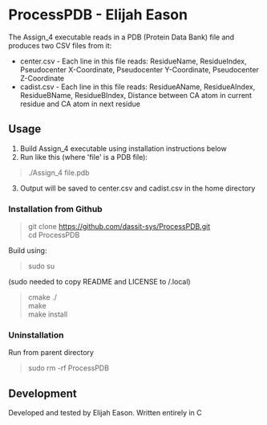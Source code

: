 # ProcessPDB - Elijah Eason

The Assign_4 executable reads in a PDB (Protein Data Bank) file and produces two CSV files from it:
- center.csv - Each line in this file reads: ResidueName, ResidueIndex, Pseudocenter X-Coordinate, Pseudocenter Y-Coordinate, Pseudocenter Z-Coordinate
- cadist.csv - Each line in this file reads: ResidueAName, ResidueAIndex, ResidueBName, ResidueBIndex, Distance between CA atom in current residue and CA atom in next residue

## Usage
1. Build Assign_4 executable using installation instructions below
2. Run like this (where 'file' is a PDB file):
> ./Assign_4 file.pdb
3. Output will be saved to center.csv and cadist.csv in the home directory

### Installation from Github
> git clone https://github.com/dassit-sys/ProcessPDB.git   
> cd ProcessPDB  
  

Build using:  
  

> sudo su   
  
(sudo needed to copy README and LICENSE to /.local)  
  
> cmake ./  
> make  
> make install   

### Uninstallation
Run from parent directory
> sudo rm -rf ProcessPDB

## Development
Developed and tested by Elijah Eason. Written entirely in C
